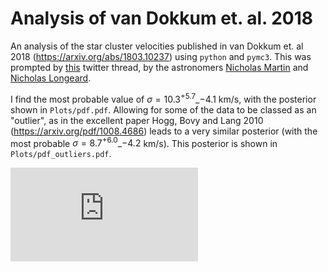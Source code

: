 # Analysis of van Dokkum et. al. 2018 

An analysis of the star cluster velocities published in van Dokkum et. al 2018 (https://arxiv.org/abs/1803.10237) using `python` and `pymc3`. This was prompted by [this](https://twitter.com/nfmartin1980/status/982245161735372804) twitter thread, by the astronomers [Nicholas Martin](https://twitter.com/nfmartin1980) and [Nicholas Longeard](https://twitter.com/Nico_Longeard).

I find the most probable value of $\sigma=10.3^{+5.7}\_{-4.1}$ km/s, with the posterior shown in `Plots/pdf.pdf`. Allowing for some of the data to be classed as an "outlier", as in the excellent paper Hogg, Bovy and Lang 2010 (https://arxiv.org/pdf/1008.4686) leads to a very similar posterior (with the most probable $\sigma=8.7 ^{+6.0}\_{-4.2}$ km/s). This posterior is shown in `Plots/pdf_outliers.pdf`.

![Posterior of Sigma](https://github.com/samvaughan/van-Dokkum-2018-analysis/blob/master/Plots/pdf.pdf)